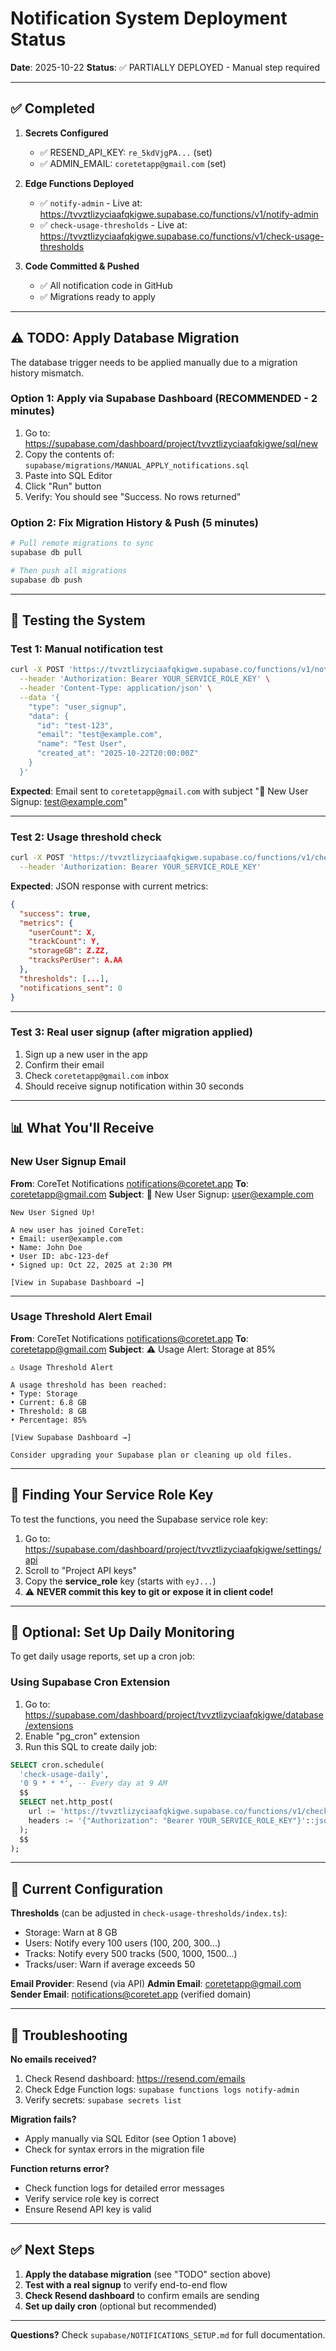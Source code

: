 # Notification System Deployment Status

**Date**: 2025-10-22
**Status**: ✅ PARTIALLY DEPLOYED - Manual step required

---

## ✅ Completed

1. **Secrets Configured**
   - ✅ RESEND_API_KEY: `re_5kdVjgPA...` (set)
   - ✅ ADMIN_EMAIL: `coretetapp@gmail.com` (set)

2. **Edge Functions Deployed**
   - ✅ `notify-admin` - Live at: https://tvvztlizyciaafqkigwe.supabase.co/functions/v1/notify-admin
   - ✅ `check-usage-thresholds` - Live at: https://tvvztlizyciaafqkigwe.supabase.co/functions/v1/check-usage-thresholds

3. **Code Committed & Pushed**
   - ✅ All notification code in GitHub
   - ✅ Migrations ready to apply

---

## ⚠️ TODO: Apply Database Migration

The database trigger needs to be applied manually due to a migration history mismatch.

### Option 1: Apply via Supabase Dashboard (RECOMMENDED - 2 minutes)

1. Go to: https://supabase.com/dashboard/project/tvvztlizyciaafqkigwe/sql/new
2. Copy the contents of: `supabase/migrations/MANUAL_APPLY_notifications.sql`
3. Paste into SQL Editor
4. Click "Run" button
5. Verify: You should see "Success. No rows returned"

### Option 2: Fix Migration History & Push (5 minutes)

```bash
# Pull remote migrations to sync
supabase db pull

# Then push all migrations
supabase db push
```

---

## 🧪 Testing the System

### Test 1: Manual notification test

```bash
curl -X POST 'https://tvvztlizyciaafqkigwe.supabase.co/functions/v1/notify-admin' \
  --header 'Authorization: Bearer YOUR_SERVICE_ROLE_KEY' \
  --header 'Content-Type: application/json' \
  --data '{
    "type": "user_signup",
    "data": {
      "id": "test-123",
      "email": "test@example.com",
      "name": "Test User",
      "created_at": "2025-10-22T20:00:00Z"
    }
  }'
```

**Expected**: Email sent to `coretetapp@gmail.com` with subject "🎉 New User Signup: test@example.com"

---

### Test 2: Usage threshold check

```bash
curl -X POST 'https://tvvztlizyciaafqkigwe.supabase.co/functions/v1/check-usage-thresholds' \
  --header 'Authorization: Bearer YOUR_SERVICE_ROLE_KEY'
```

**Expected**: JSON response with current metrics:
```json
{
  "success": true,
  "metrics": {
    "userCount": X,
    "trackCount": Y,
    "storageGB": Z.ZZ,
    "tracksPerUser": A.AA
  },
  "thresholds": [...],
  "notifications_sent": 0
}
```

---

### Test 3: Real user signup (after migration applied)

1. Sign up a new user in the app
2. Confirm their email
3. Check `coretetapp@gmail.com` inbox
4. Should receive signup notification within 30 seconds

---

## 📊 What You'll Receive

### New User Signup Email
**From**: CoreTet Notifications <notifications@coretet.app>
**To**: coretetapp@gmail.com
**Subject**: 🎉 New User Signup: user@example.com

```
New User Signed Up!

A new user has joined CoreTet:
• Email: user@example.com
• Name: John Doe
• User ID: abc-123-def
• Signed up: Oct 22, 2025 at 2:30 PM

[View in Supabase Dashboard →]
```

---

### Usage Threshold Alert Email
**From**: CoreTet Notifications <notifications@coretet.app>
**To**: coretetapp@gmail.com
**Subject**: ⚠️ Usage Alert: Storage at 85%

```
⚠️ Usage Threshold Alert

A usage threshold has been reached:
• Type: Storage
• Current: 6.8 GB
• Threshold: 8 GB
• Percentage: 85%

[View Supabase Dashboard →]

Consider upgrading your Supabase plan or cleaning up old files.
```

---

## 🔑 Finding Your Service Role Key

To test the functions, you need the Supabase service role key:

1. Go to: https://supabase.com/dashboard/project/tvvztlizyciaafqkigwe/settings/api
2. Scroll to "Project API keys"
3. Copy the **service_role** key (starts with `eyJ...`)
4. ⚠️ **NEVER commit this key to git or expose it in client code!**

---

## 📅 Optional: Set Up Daily Monitoring

To get daily usage reports, set up a cron job:

### Using Supabase Cron Extension

1. Go to: https://supabase.com/dashboard/project/tvvztlizyciaafqkigwe/database/extensions
2. Enable "pg_cron" extension
3. Run this SQL to create daily job:

```sql
SELECT cron.schedule(
  'check-usage-daily',
  '0 9 * * *', -- Every day at 9 AM
  $$
  SELECT net.http_post(
    url := 'https://tvvztlizyciaafqkigwe.supabase.co/functions/v1/check-usage-thresholds',
    headers := '{"Authorization": "Bearer YOUR_SERVICE_ROLE_KEY"}'::jsonb
  );
  $$
);
```

---

## 📝 Current Configuration

**Thresholds** (can be adjusted in `check-usage-thresholds/index.ts`):
- Storage: Warn at 8 GB
- Users: Notify every 100 users (100, 200, 300...)
- Tracks: Notify every 500 tracks (500, 1000, 1500...)
- Tracks/user: Warn if average exceeds 50

**Email Provider**: Resend (via API)
**Admin Email**: coretetapp@gmail.com
**Sender Email**: notifications@coretet.app (verified domain)

---

## 🐛 Troubleshooting

**No emails received?**
1. Check Resend dashboard: https://resend.com/emails
2. Check Edge Function logs: `supabase functions logs notify-admin`
3. Verify secrets: `supabase secrets list`

**Migration fails?**
- Apply manually via SQL Editor (see Option 1 above)
- Check for syntax errors in the migration file

**Function returns error?**
- Check function logs for detailed error messages
- Verify service role key is correct
- Ensure Resend API key is valid

---

## ✅ Next Steps

1. **Apply the database migration** (see "TODO" section above)
2. **Test with a real signup** to verify end-to-end flow
3. **Check Resend dashboard** to confirm emails are sending
4. **Set up daily cron** (optional but recommended)

---

**Questions?** Check `supabase/NOTIFICATIONS_SETUP.md` for full documentation.
